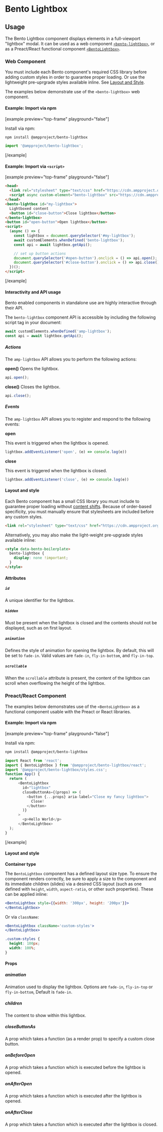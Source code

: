 # Bento Lightbox

## Usage

The Bento Lightbox component displays elements in a full-viewport "lightbox" modal. It can be used as a web component [`<bento-lightbox>`](#web-component), or as a Preact/React functional component [`<BentoLightbox>`](#preactreact-component).

### Web Component

You must include each Bento component's required CSS library before adding custom styles in order to guarantee proper loading. Or use the lightweight pre-uprgrade styles available inline. See [Layout and Style](#layout-and-style).

The examples below demonstrate use of the `<bento-lightbox>` web component.

#### Example: Import via npm

[example preview="top-frame" playground="false"]

Install via npm:

```sh
npm install @ampproject/bento-lightbox
```

```javascript
import '@ampproject/bento-lightbox';
```

[/example]

#### Example: Import via `<script>`

[example preview="top-frame" playground="false"]

```html
<head>
  <link rel="stylesheet" type="text/css" href="https://cdn.ampproject.org/v0/amp-lightbox-1.0.css">
  <script async custom-element="bento-lightbox" src="https://cdn.ampproject.org/v0/bento-lightbox-1.0.js"></script>
</head>
<bento-lightbox id="my-lightbox">
  Lightboxed content
  <button id="close-button">Close lightbox</button>
</bento-lightbox>
<button id="open-button">Open lightbox</button>
<script>
  (async () => {
    const lightbox = document.querySelector('#my-lightbox');
    await customElements.whenDefined('bento-lightbox');
    const api = await lightbox.getApi();

    // set up button actions
    document.querySelector('#open-button').onclick = () => api.open();
    document.querySelector('#close-button').onclick = () => api.close();
  })();
</script>
```

[/example]

#### Interactivity and API usage

Bento enabled components in standalone use are highly interactive through their API.

The `bento-lightbox` component API is accessible by including the following script tag in your document:

```js
await customElements.whenDefined('amp-lightbox');
const api = await lightbox.getApi();
```

##### Actions

The `amp-lightbox` API allows you to perform the following actions:

**open()**
Opens the lightbox.

```js
api.open();
```

**close()**
Closes the lightbox.

```js
api.close();
```

##### Events

The `amp-lightbox` API allows you to register and respond to the following events:

**open**

This event is triggered when the lightbox is opened.

```js
lightbox.addEventListener('open', (e) => console.log(e))
```

**close**

This event is triggered when the lightbox is closed.

```js
lightbox.addEventListener('close', (e) => console.log(e))
```

#### Layout and style

Each Bento component has a small CSS library you must include to guarantee proper loading without [content shifts](https://web.dev/cls/). Because of order-based specificity, you must manually ensure that stylesheets are included before any custom styles.

```html
<link rel="stylesheet" type="text/css" href="https://cdn.ampproject.org/v0/bento-lightbox-1.0.css">
```

Alternatively, you may also make the light-weight pre-upgrade styles available inline:

```html
<style data-bento-boilerplate>
  bento-lightbox {
    display: none !important;
  }
</style>
```

#### Attributes

##### `id`

A unique identifier for the lightbox.

##### `hidden`

Must be present when the lightbox is closed and the contents should not be displayed, such as on first layout.

##### `animation`

Defines the style of animation for opening the lightbox. By default, this will
be set to `fade-in`. Valid values are `fade-in`, `fly-in-bottom`, and
`fly-in-top`.

##### `scrollable`

When the `scrollable` attribute is present, the content of the lightbox can
scroll when overflowing the height of the lightbox.

### Preact/React Component

The examples below demonstrates use of the `<BentoLightbox>` as a functional component usable with the Preact or React libraries.

#### Example: Import via npm

[example preview="top-frame" playground="false"]

Install via npm:

```sh
npm install @ampproject/bento-lightbox
```

```javascript
import React from 'react';
import { BentoLightbox } from '@ampproject/bento-lightbox/react';
import '@ampproject/bento-lightbox/styles.css';
function App() {
  return (
      <BentoLightbox
        id="lightbox"
        closeButtonAs={(props) => (
          <button {...props} aria-label="Close my fancy lightbox">
            Close!
          </button>
        )}
      >
        <p>Hello World</p>
      </BentoLightbox>
  );
}
```

[/example]

#### Layout and style

**Container type**

The `BentoLightbox` component has a defined layout size type. To ensure the component renders correctly, be sure to apply a size to the component and its immediate children (slides) via a desired CSS layout (such as one defined with `height`, `width`, `aspect-ratio`, or other such properties). These can be applied inline:

```jsx
<BentoLightbox style={{width: '300px', height: '200px'}}>
</BentoLightbox>
```

Or via `className`:

```jsx
<BentoLightbox className='custom-styles'>
</BentoLightbox>
```

```css
.custom-styles {
  height: 100px;
  width: 100%;
}
```

#### Props

##### **animation**

Animation used to display the lightbox. Options are `fade-in`, `fly-in-top` or `fly-in-bottom`, Default is `fade-in`.

##### **children**

The content to show within this lightbox.

##### **closeButtonAs**

A prop which takes a function (as a render prop) to specify a custom close button.

##### **onBeforeOpen**

A prop which takes a function which is executed before the lightbox is opened.

##### **onAfterOpen**

A prop which takes a function which is executed after the lightbox is opened.

##### **onAfterClose**

A prop which takes a function which is executed after the lightbox is closed.
